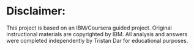 # Disclaimer: 
This project is based on an IBM/Coursera guided project. Original instructional materials are copyrighted by IBM. All analysis and answers were completed independently by Tristan Dar for educational purposes.
